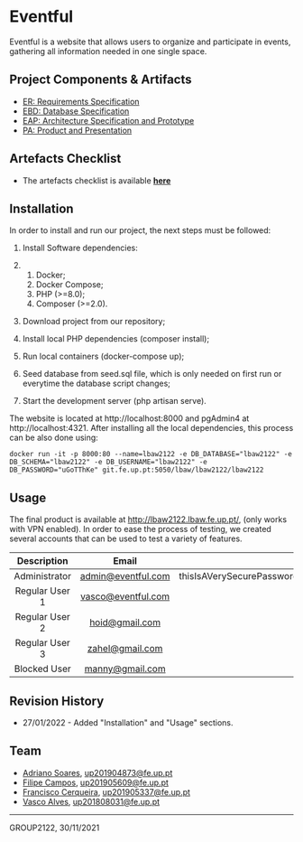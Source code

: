 # Eventful

Eventful is a website that allows users to organize and participate in events, gathering all information needed in one single space.

## Project Components & Artifacts

* [ER: Requirements Specification](https://git.fe.up.pt/lbaw/lbaw2122/lbaw2122/-/wikis/er)
* [EBD: Database Specification](https://git.fe.up.pt/lbaw/lbaw2122/lbaw2122/-/wikis/ebd)
* [EAP: Architecture Specification and Prototype](https://git.fe.up.pt/lbaw/lbaw2122/lbaw2122/-/wikis/eap)
* [PA: Product and Presentation](https://git.fe.up.pt/lbaw/lbaw2122/lbaw2122/-/wikis/pa)

## Artefacts Checklist

* The artefacts checklist is available [**here**](https://docs.google.com/spreadsheets/d/17fUajNOO16hj5zFbtIyRWcwKu0kIl2VdCbS4QU1Rim4/edit#gid=537406521)

## Installation

In order to install and run our project, the next steps must be followed:

1. Install Software dependencies:

1. 1. Docker;
   2. Docker Compose;
   3. PHP (>=8.0);
   4. Composer (>=2.0).

2. Download project from our repository;

3. Install local PHP dependencies (composer install);

4. Run local containers (docker-compose up);

5. Seed database from seed.sql file, which is only needed on first run or everytime the database script changes;

6. Start the development server (php artisan serve).

The website is located at http://localhost:8000 and pgAdmin4 at http://localhost:4321. After installing all the local dependencies, this process can be also done using:

```
docker run -it -p 8000:80 --name=lbaw2122 -e DB_DATABASE="lbaw2122" -e DB_SCHEMA="lbaw2122" -e DB_USERNAME="lbaw2122" -e DB_PASSWORD="uGoTThKe" git.fe.up.pt:5050/lbaw/lbaw2122/lbaw2122
```

## Usage

The final product is available at http://lbaw2122.lbaw.fe.up.pt/, (only works with VPN enabled). In order to ease the process of testing, we created several accounts that can be used to test a variety of features.

| **Description** |     **Email**      |                         **Password**                         |
| :-------------: | :----------------: | :----------------------------------------------------------: |
|  Administrator  | admin@eventful.com | thisIsAVerySecurePasswordThatShallGrantAdminPriviledgesToItsBeholder123! |
| Regular User 1  | vasco@eventful.com |                         abcd1234Q\|                          |
| Regular User 2  |   hoid@gmail.com   |                       LBAWisGreat123!                        |
| Regular User 3  |  zahel@gmail.com   |                          uUDSh2138!                          |
|  Blocked User   |  manny@gmail.com   |                          idkidkidk                           |

## Revision History

- 27/01/2022 - Added "Installation" and "Usage" sections.

## Team

* [Adriano Soares](https://github.com/adr1an0s0ar3s/), up201904873@fe.up.pt
* [Filipe Campos](https://github.com/filipepcampos), up201905609@fe.up.pt
* [Francisco Cerqueira](https://github.com/xico2001pt), up201905337@fe.up.pt
* [Vasco Alves](https://github.com/Vasco52), up201808031@fe.up.pt

***
GROUP2122, 30/11/2021
